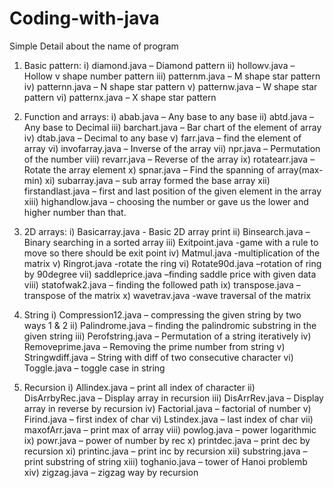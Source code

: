 # Coding-with-java

Simple Detail about the name of program

1.	Basic pattern:
i)	diamond.java – Diamond pattern
ii)	hollowv.java – Hollow v shape number pattern
iii)	patternm.java – M shape star pattern
iv)	patternn.java – N shape star pattern
v)	patternw.java – W shape star pattern
vi)	patternx.java – X shape star pattern

2.	Function and arrays:
i)	abab.java – Any base to any base
ii)	abtd.java – Any base to Decimal
iii)	barchart.java – Bar chart of the element of array
iv)	dtab.java – Decimal to any base
v)	farr.java – find the element of array
vi)	invofarray.java – Inverse of the array
vii)	npr.java – Permutation of the number
viii)	revarr.java – Reverse of the array
ix)	rotatearr.java – Rotate the array element
x)	spnar.java – Find the spanning of array(max-min)
xi)	subarray.java – sub array formed the base array
xii)	firstandlast.java – first and last position of the given element in the array
xiii)	highandlow.java – choosing the number or gave us the lower and higher number than that.

3.	2D arrays:
i)	Basicarray.java - Basic 2D array print
ii)	Binsearch.java – Binary searching in a sorted array
iii)	Exitpoint.java -game with a rule to move so there should be exit point
iv)	Matmul.java -multiplication of the matrix
v)	Ringrot.java -rotate the ring
vi)	Rotate90d.java –rotation of ring by 90degree
vii)	saddleprice.java –finding saddle price with given data
viii)	statofwak2.java – finding the followed path
ix)	transpose.java –transpose of the matrix
x)	wavetrav.java -wave traversal of the matrix

4.	String
i)	Compression12.java – compressing the given string by two ways 1 & 2
ii)	Palindrome.java – finding the palindromic substring in the given string
iii)	Perofstring.java – Permutation of a string iteratively
iv)	Removeprime.java – Removing the prime number from string
v)	Stringwdiff.java – String with diff of two consecutive character
vi)	Toggle.java – toggle case in string

5.	Recursion
i)	Allindex.java – print all index of character
ii)	DisArrbyRec.java – Display array in recursion
iii)	DisArrRev.java – Display array in reverse by recursion
iv)	Factorial.java – factorial of number
v)	Firind.java – first index of char
vi)	Lstindex.java – last index of char
vii)	maxofArr.java – print max of array
viii)	powlog.java – power logarithmic
ix)	powr.java – power of number by rec
x)	printdec.java – print dec by recursion
xi)	printinc.java – print inc by recursion
xii)	substring.java – print substring of string
xiii)	toghanio.java – tower of Hanoi problemb
xiv)	zigzag.java – zigzag way by recursion



